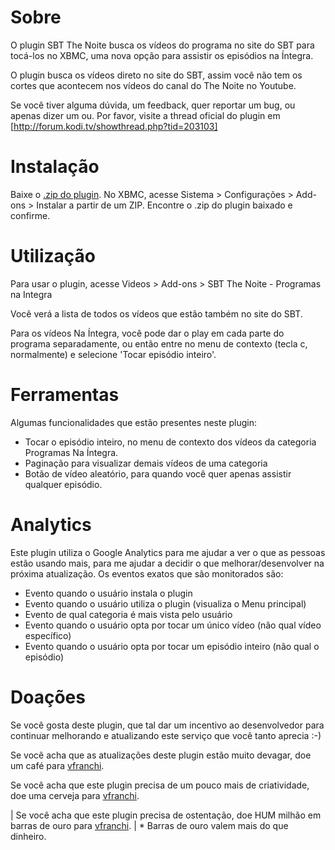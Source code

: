 # Sobre

O plugin SBT The Noite busca os vídeos do programa no site do SBT para tocá-los no XBMC, uma nova opção para assistir os episódios na Íntegra.

O plugin busca os vídeos direto no site do SBT, assim você não tem os cortes que acontecem nos vídeos 
do canal do The Noite no Youtube.

Se você tiver alguma dúvida, um feedback, quer reportar um bug, ou apenas dizer um ou. Por favor, visite a thread oficial do plugin em [http://forum.kodi.tv/showthread.php?tid=203103]

# Instalação

Baixe o [.zip do plugin](https://github.com/vfranchi/plugin.video.sbt-thenoite/releases). No XBMC, acesse Sistema > Configurações > Add-ons > Instalar a partir de um ZIP.
Encontre o .zip do plugin baixado e confirme.

# Utilização

Para usar o plugin, acesse Videos > Add-ons > SBT The Noite - Programas na Integra

Você verá a lista de todos os vídeos que estão também no site do SBT. 

Para os vídeos Na Íntegra, você pode dar o play em cada parte do programa separadamente, 
ou então entre no menu de contexto (tecla c, normalmente) e selecione 'Tocar episódio inteiro'.

# Ferramentas

Algumas funcionalidades que estão presentes neste plugin:

* Tocar o episódio inteiro, no menu de contexto dos vídeos da categoria Programas Na Íntegra.
* Paginação para visualizar demais vídeos de uma categoria
* Botão de vídeo aleatório, para quando você quer apenas assistir qualquer episódio.

# Analytics

Este plugin utiliza o Google Analytics para me ajudar a ver o que as pessoas estão usando mais, para me ajudar a decidir o que melhorar/desenvolver na próxima atualização. Os eventos exatos que são monitorados são:

* Evento quando o usuário instala o plugin
* Evento quando o usuário utiliza o plugin (visualiza o Menu principal)
* Evento de qual categoria é mais vista pelo usuário
* Evento quando o usuário opta por tocar um único vídeo (não qual vídeo específico)
* Evento quando o usuário opta por tocar um episódio inteiro (não qual o episódio)

# Doações

Se você gosta deste plugin, que tal dar um incentivo ao desenvolvedor para continuar melhorando
e atualizando este serviço que você tanto aprecia :-)

Se você acha que as atualizações deste plugin estão muito devagar, doe um café para [vfranchi](https://www.paypal.com/cgi-bin/webscr?cmd=_s-xclick&hosted_button_id=CZUJBB8S23UZA).

Se você acha que este plugin precisa de um pouco mais de criatividade, doe uma cerveja para [vfranchi](https://www.paypal.com/cgi-bin/webscr?cmd=_s-xclick&hosted_button_id=CZUJBB8S23UZA).

| Se você acha que este plugin precisa de ostentação, doe HUM milhão em barras de ouro para [vfranchi](https://www.paypal.com/cgi-bin/webscr?cmd=_s-xclick&hosted_button_id=CZUJBB8S23UZA).
| \* Barras de ouro valem mais do que dinheiro.